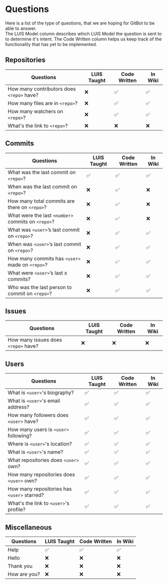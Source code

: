 # Questions

Here is a list of the type of questions, that we are hoping for GitBot to be able to answer.  
The LUIS Model column describes which LUIS Model the question is sent to to determine it's intent. The Code Written column helps us keep track of the functionality that has yet to be implemented.

## Repositories

|Questions											                    |LUIS Taught  |Code Written	|In Wiki
|---------------------------------------------------|-------------|-------------|---
|How many contributors does `<repo>` have?			    |❌			      |✅           |✅
|How many files are in `<repo>`?						        |❌			      |✅           |✅
|How many watchers on `<repo>`?			                |❌            |✅           |✅
|What's the link to `<repo>`?		                    |❌            |❌           |❌

## Commits

|Questions											                    |LUIS Taught  |Code Written	|In Wiki 
|---------------------------------------------------|--------------|-------------|---
|What was the last commit on `<repo>`?				      |✅            |✅           |✅
|When was the last commit on `<repo>`?				      |❌			      |✅           |❌
|How many total commits are there on `<repo>`?		  |❌			      |✅           |❌
|What were the last `<number>` commits on `<repo>`? |❌			      |✅           |❌
|What was `<user>`’s last commit on `<repo>`?			  |❌			      |✅           |✅
|When was `<user>`’s last commit on `<repo>`?			  |❌			      |✅           |✅
|How many commits has `<user>` made on `<repo>`?		|❌			      |✅           |✅
|What were `<user>`’s last x commits?					      |❌			      |✅           |✅
|Who was the last person to commit on `<repo>`?			|❌            |✅           |✅

## Issues

|Questions											                    |LUIS Taught  |Code Written	|In Wiki
|---------------------------------------------------|-------------|-------------|---
|How many issues does `<repo>` have?                |❌            |❌           |❌

## Users

|Questions											                    |LUIS Taught|Code Written	 |In Wiki
|---------------------------------------------------|-----------|--------------|---
|What is `<user>`'s biography?					            |✅          |✅            |✅
|What is `<user>`'s email address?			            |✅          |✅            |✅
|How many followers does `<user>` have?	            |✅          |✅            |✅
|How many users is `<user>` following?	            |✅          |✅            |✅
|Where is `<user>`'s location?					            |✅          |✅            |✅
|What is `<user>`'s name?								            |✅          |✅            |✅
|What repositories does `<user>` own?			          |✅          |✅            |✅
|How many repositories does `<user>` own?			      |✅          |✅            |✅
|How many repositories has `<user>` starred?			  |✅          |✅            |✅
|What's the link to `<user>`'s profile?		          |✅          |✅            |✅

## Miscellaneous

|Questions											                    |LUIS Taught  |Code Written	|In Wiki
|---------------------------------------------------|-------------|-------------|---
|Help                                      			    |✅			      |✅           |✅
|Hello                                    			    |❌			      |❌           |❌
|Thank you                                 			    |❌			      |❌           |❌
|How are you?                                 			|❌			      |❌           |❌
